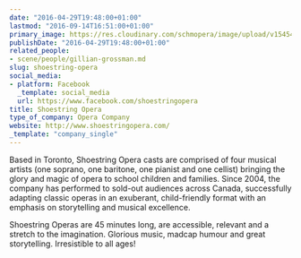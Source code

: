 ```yaml
---
date: "2016-04-29T19:48:00+01:00"
lastmod: "2016-09-14T16:51:00+01:00"
primary_image: https://res.cloudinary.com/schmopera/image/upload/v1545409169/media/webhook-uploads/1473866604974/2016-09-14---NewLogoPurpleBKG.jpg.jpg
publishDate: "2016-04-29T19:48:00+01:00"
related_people:
- scene/people/gillian-grossman.md
slug: shoestring-opera
social_media:
- platform: Facebook
  _template: social_media
  url: https://www.facebook.com/shoestringopera
title: Shoestring Opera
type_of_company: Opera Company
website: http://www.shoestringopera.com/
_template: "company_single"
---
```


Based in Toronto, Shoestring Opera casts are comprised of four musical artists (one soprano, one baritone, one pianist and one cellist) bringing the glory and magic of opera to school children and families. Since 2004, the company has performed to sold-out audiences across Canada, successfully adapting classic operas in an exuberant, child-friendly format with an emphasis on storytelling and musical excellence.

Shoestring Operas are 45 minutes long, are accessible, relevant and a stretch to the imagination. Glorious music, madcap humour and great storytelling. Irresistible to all ages!
